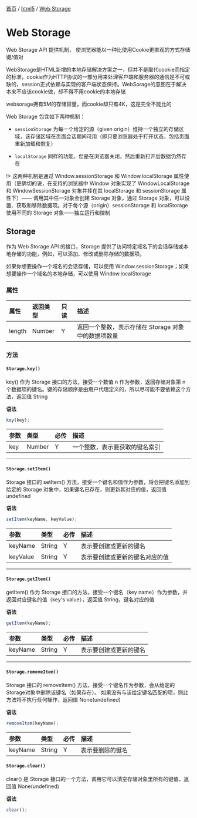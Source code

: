 [首页](/) / [html5](/html5/) / [Web Storage](/html5/web-storage)

# Web Storage

Web Storage API 提供机制， 使浏览器能以一种比使用Cookie更直观的方式存储键/值对

WebStorage是HTML新增的本地存储解决方案之一，但并不是取代cookie而指定的标准，cookie作为HTTP协议的一部分用来处理客户端和服务器的通信是不可或缺的，session正式依赖与实现的客户端状态保持。WebSorage的意图在于解决本来不应该cookie做，却不得不用cookie的本地存储

websorage拥有5M的存储容量，而cookie却只有4K，这是完全不能比的

Web Storage 包含如下两种机制：

- `sessionStorage` 为每一个给定的源（given origin）维持一个独立的存储区域，该存储区域在页面会话期间可用（即只要浏览器处于打开状态，包括页面重新加载和恢复）

- `localStorage` 同样的功能，但是在浏览器关闭，然后重新打开后数据仍然存在

!> 这两种机制是通过 Window.sessionStorage 和 Window.localStorage 属性使用（更确切的说，在支持的浏览器中 Window 对象实现了 WindowLocalStorage 和 WindowSessionStorage 对象并挂在其 localStorage 和 sessionStorage 属性下）—— 调用其中任一对象会创建 Storage 对象，通过 Storage 对象，可以设置、获取和移除数据项。对于每个源（origin）sessionStorage 和 localStorage 使用不同的 Storage 对象——独立运行和控制

## Storage

作为 Web Storage API 的接口，Storage 提供了访问特定域名下的会话存储或本地存储的功能，例如，可以添加、修改或删除存储的数据项。

如果你想要操作一个域名的会话存储，可以使用 Window.sessionStorage；如果想要操作一个域名的本地存储，可以使用 Window.localStorage

### 属性

|属性|返回类型|只读|描述|
|:---|:---|:---|:---|
|length|Number|Y|返回一个整数，表示存储在 Storage 对象中的数据项数量|

### 方法

#### `Storage.key()`

key() 作为 Storage 接口的方法，接受一个数值 n 作为参数，返回存储对象第 n 个数据项的键名。键的存储顺序是由用户代理定义的，所以尽可能不要依赖这个方法，返回值 String

**语法**

```js
key(key);
```

|参数|类型|必传|描述|
|:---|:---|:---|:---|
|key|Number|Y|一个整数，表示要获取的键名索引|

---

#### `Storage.setItem()`

Storage 接口的 setItem() 方法，接受一个键名和值作为参数，将会把键名添加到给定的 Storage 对象中，如果键名已存在，则更新其对应的值，返回值 undefined

**语法**

```js
setItem(keyName, keyValue);
```

|参数|类型|必传|描述|
|:---|:---|:---|:---|
|keyName|String|Y|表示要创建或更新的键名|
|keyValue|String|Y|表示要创建或更新的键名对应的值|

---

#### `Storage.getItem()`

getItem() 作为 Storage 接口的方法，接受一个键名（key name）作为参数，并返回对应键名的值（key's value），返回值 String，键名对应的值

**语法**

```js
getItem(keyName);
```

|参数|类型|必传|描述|
|:---|:---|:---|:---|
|keyName|String|Y|表示要创建或更新的键名|

---

#### `Storage.removeItem()`

Storage 接口的 removeItem() 方法，接受一个键名作为参数，会从给定的Storage对象中删除该键名（如果存在）。 如果没有与该给定键名匹配的项，则此方法将不执行任何操作，返回值 None(undefined)

**语法**

```js
removeItem(keyName);
```

|参数|类型|必传|描述|
|:---|:---|:---|:---|
|keyName|String|Y|表示要删除的键名|

#### `Storage.clear()`

clear() 是 Storage 接口的一个方法，调用它可以清空存储对象里所有的键值，返回值 None(undefined)

**语法**

```js
clear();
```
